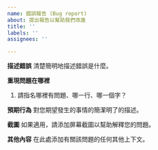 ```yaml
---
name: 錯誤報告 (Bug report)
about: 提出報告以幫助我們改進
title: ''
labels: ''
assignees: ''

---
```


**描述錯誤**
清楚簡明地描述錯誤是什麼。

**重現問題在哪裡**
1. 請指名哪裡有問題、哪一行、哪一個字？

**預期行為**
對您期望發生的事情的簡潔明了的描述。

**截圖**
如果適用，請添加屏幕截圖以幫助解釋您的問題。

**其他內容**
在此處添加有關該問題的任何其他上下文。

